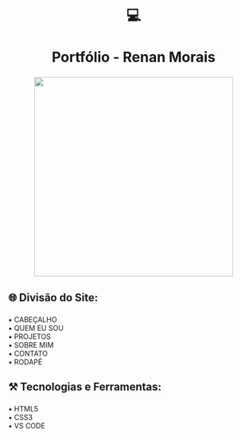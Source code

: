 <h1 align="center">💻</h1>

###

<h1 align="center">Portfólio - Renan Morais</h1>

###

<div align="center">
  <img height="400" src="https://i.imgur.com/9QFC4ul.png"  />
</div>

###

<h2 align="left">🌐 Divisão do Site:</h2>

###

<p align="left">▪ CABEÇALHO<br>▪ QUEM EU SOU<br>▪ PROJETOS<br>▪ SOBRE MIM<br>▪ CONTATO<br>▪ RODAPÉ</p>

###

<h2 align="left">⚒ Tecnologias e Ferramentas:</h2>

###

<p align="left">▪ HTML5<br>▪ CSS3<br>▪ VS CODE</p>

###
